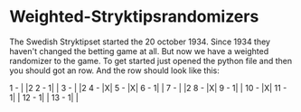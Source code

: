 # Weighted-Stryktipsrandomizers
The Swedish Stryktipset started the 20 october 1934. Since 1934 they haven't changed the betting game at all. But now we have a weighted randomizer to the game. To get started just opened the python file and then you should got an row.
And the row should look like this:

1  -   | |2
2  -  1| |
3  -   | |2
4  -   |X|
5  -   |X|
6  -  1| |
7  -   | |2
8  -   |X|
9  -  1| |
10 -   |X|
11 -  1| |
12 -  1| |
13 -  1| |
